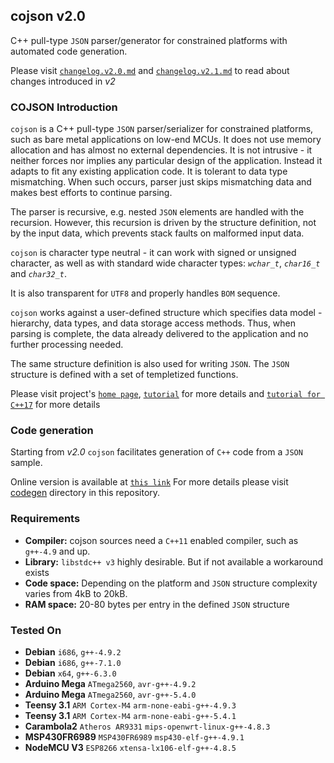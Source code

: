 ## cojson v2.0
 C++ pull-type `JSON` parser/generator for constrained platforms with automated 
 code generation.
 
 Please visit [`changelog.v2.0.md`](https://github.com/hutorny/cojson/blob/master/changelog.v2.0.md)
 and [`changelog.v2.1.md`](https://github.com/hutorny/cojson/blob/master/changelog.v2.1.md)
 to read about changes introduced in *v2* 

### COJSON Introduction

`cojson` is a C++ pull-type `JSON` parser/serializer for constrained platforms,
such as bare metal applications on low-end MCUs. It does not use memory 
allocation and has almost no external dependencies. It is not intrusive - it 
neither forces nor implies any particular design of the application. 
Instead it adapts to fit any existing application code. 
It is tolerant to data type mismatching. When such occurs, parser just skips 
mismatching data and makes best efforts to continue parsing. 

The parser is recursive, e.g. nested `JSON` elements are handled with the 
recursion. However, this recursion is driven by the structure definition, not by
the input data, which prevents stack faults on malformed input data.

`cojson` is character type neutral - it can work with signed or unsigned 
character, as well as with standard wide character types: 
*`wchar_t`*, *`char16_t`* and *`char32_t`*. 

It is also transparent for `UTF8` and properly handles `BOM` sequence.

`cojson` works against a user-defined structure which specifies data model - 
hierarchy, data types, and data storage access methods. Thus, when parsing is complete, 
the data already delivered to the application and no further processing needed.

The same structure definition is also used for writing `JSON`.
The `JSON` structure is defined with a set of templetized functions. 

Please visit project's [`home page`](http://hutorny.in.ua/projects/cojson),
[`tutorial`](http://hutorny.in.ua/projects/cojson-tutorial) for more details
and [`tutorial for C++17`](http://hutorny.in.ua/projects/cojson/cojson-tutorial-for-c17)
for more details

### Code generation

Starting from *v2.0* `cojson` facilitates generation of `C++` code from a `JSON` sample.

Online version is available at [`this link`](http://hutorny.in.ua/codegen/cojson.html)
For more details please visit [codegen](https://github.com/hutorny/cojson/tree/master/tools/codegen/)
directory in this repository.

### Requirements

* **Compiler:** cojson sources need a `C++11` enabled compiler, such as 
   `g++-4.9` and up.
* **Library:** `libstdc++ v3` highly desirable. But if not available a 
    workaround exists
* **Code space:** Depending on the platform and `JSON` structure complexity 
    varies from 4kB to 20kB.
* **RAM space:** 20-80 bytes per entry in the defined `JSON` structure

### Tested On
* **Debian** `i686`, `g++-4.9.2`
* **Debian** `i686`, `g++-7.1.0`
* **Debian** `x64`, `g++-6.3.0`
* **Arduino Mega** `ATmega2560`, `avr-g++-4.9.2`
* **Arduino Mega** `ATmega2560`, `avr-g++-5.4.0`
* **Teensy 3.1** `ARM Cortex-M4` `arm-none-eabi-g++-4.9.3`
* **Teensy 3.1** `ARM Cortex-M4` `arm-none-eabi-g++-5.4.1`
* **Carambola2** `Atheros AR9331` `mips-openwrt-linux-g++-4.8.3`
* **MSP430FR6989** `MSP430FR6989` `msp430-elf-g++-4.9.1`
* **NodeMCU V3** `ESP8266` `xtensa-lx106-elf-g++-4.8.5`

